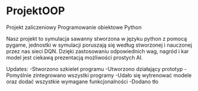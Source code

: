 # ProjektOOP
Projekt zaliczeniowy Programowanie obiektowe Python

Nasz projekt to symulacja sawanny stworzona w języku python z pomocą pygame, jednostki w symulacji poruszają się według stworzonej i nauczonej przez nas sieci DQN. Dzięki zastosowaniu odpowiednich wag, nagród i kar model jest ciekawą prezentacją możliwości prostych AI.

Updates:
-Stworzono szkielet programu
-Utworzono działający prototyp
-Pomyślnie zintegrowano wszystki programy
-Udało się wytrenować modele oraz dodać wszystkie wymagane funkcjonalności
-Dodano tło
